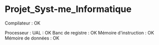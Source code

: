 # Projet_Syst-me_Informatique
Compilateur  :                              OK

Processeur   : UAL :                        OK
               Banc de registre      :      OK
               Mémoire d'instruction :      OK
               Mémoire de données    :      OK
